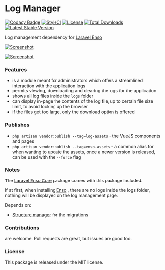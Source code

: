 <!--h-->
# Log Manager

[![Codacy Badge](https://api.codacy.com/project/badge/Grade/28c7bcb0b5d2451783990e0a151f0a44)](https://www.codacy.com/app/laravel-enso/LogManager?utm_source=github.com&amp;utm_medium=referral&amp;utm_content=laravel-enso/LogManager&amp;utm_campaign=Badge_Grade)
[![StyleCI](https://styleci.io/repos/85624363/shield?branch=master)](https://styleci.io/repos/85624363)
[![License](https://poser.pugx.org/laravel-enso/logmanager/license)](https://https://packagist.org/packages/laravel-enso/logmanager)
[![Total Downloads](https://poser.pugx.org/laravel-enso/logmanager/downloads)](https://packagist.org/packages/laravel-enso/logmanager)
[![Latest Stable Version](https://poser.pugx.org/laravel-enso/logmanager/version)](https://packagist.org/packages/laravel-enso/logmanager)
<!--/h-->

Log management dependency for [Laravel Enso](https://github.com/laravel-enso/Enso)

[![Screenshot](https://laravel-enso.github.io/logmanager/screenshots/bulma_004_thumb.png)](https://laravel-enso.github.io/logmanager/screenshots/bulma_004.png)

[![Screenshot](https://laravel-enso.github.io/logmanager/screenshots/bulma_005_thumb.png)](https://laravel-enso.github.io/logmanager/screenshots/bulma_005.png)

### Features

- is a module meant for administrators which offers a streamlined interaction with the application logs
- permits viewing, downloading and clearing the logs for the application
- shows all log files inside the `logs` folder
- can display in-page the contents of the log file, up to certain file size limit, to avoid locking up the browser
- if the files get too large, only the download option is offered

### Publishes

- `php artisan vendor:publish --tag=log-assets` - the VueJS components and pages
- `php artisan vendor:publish --tag=enso-assets` - a common alias for when wanting to update the assets,
once a newer version is released, can be used with the `--force` flag


### Notes

The [Laravel Enso Core](https://github.com/laravel-enso/Core) package comes with this package included.

If at first, when installing [Enso](https://github.com/laravel-enso/Enso) , there are no logs inside the logs folder, nothing will be displayed 
on the log management page. 

Depends on: 
 - [Structure manager](https://github.com/laravel-enso/StructureManager) for the migrations

<!--h-->
### Contributions

are welcome. Pull requests are great, but issues are good too.

### License

This package is released under the MIT license.
<!--/h-->